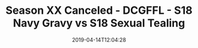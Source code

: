 ---
title: Season XX Canceled - DCGFFL - S18 Navy Gravy vs S18 Sexual Tealing
teams-score:
- team: _teams/navy.md
  score: 26
- team: _teams/s18-teal.md
  score: 25
mvp: Tom Loughran (Navy), Jared McKinney (Teal)
game-ball: ''
sportsperson: ''
season: 18
week: 7
date: '2019-04-14T12:04:28'
pageid: season-xviii-week-7-april-14-6917-vs-6907
---